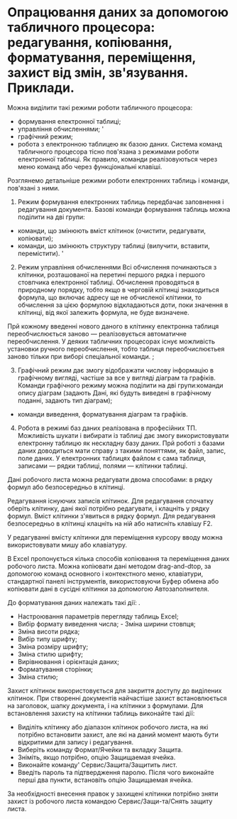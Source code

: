 # Опрацювання даних за допомогою табличного процесора: редагування, копіювання, форматування, переміщення, захист від змін, зв'язування. Приклади.

Можна виділити такі режими роботи табличного процесора:
- формування електронної таблиці;
- управління обчисленнями; '
- графічний режим;
- робота з електронною таблицею як базою даних. Система команд табличного процесора тісно пов'язана з режимами роботи електронної таблиці. Як правило, команди реалізовуються через меню команд або через функціональні клавіші.

Розглянемо детальніше режими роботи електронних таблиць і команди, пов'язані з ними.

1. Режим формування електронних таблиць передбачає заповнення і редагування документа. Базові команди формування таблиць можна поділити на дві групи:
- команди, що змінюють вміст клітинок (очистити, редагувати, копіювати);
- команди, шо змінюють структуру таблиці (вилучити, вставити, перемістити). '

2. Режим управління обчисленнями Всі обчислення починаються з клітинки, розташованої на перетині першого рядка і першого стовпчика електронної таблиці. Обчислення проводяться в природному порядку, тобто якщо в черговій клітинці знаходиться формула, що включає адресу ще не обчисленої клітинки, то обчислення за цією формулою відкладаються доти, поки значення в клітинці, від якої залежить формула, не буде визначене.

Прй кожному введенні нового даного в клітинку електронна таблиця переобчислюється заново — реалізовується автоматичне переобчислення. У деяких табличних процесорах існує можливість установки ручного переобчислення, тобто таблиця переобчислюєтьея заново тільки при виборі спеціальної команди. ;

3. Графічний режим дає змогу відображати числову інформацію в графічному вигляді, частіше за все у вигляді діаграм та графіків. Команди графічного режиму можна поділити на дві групи:команди опису діаграм (задають Дані, які будуть виведені в графічному поданні, задають тип діаграм);
- команди виведення, форматування діаграм та графіків.

4. Робота в режимі баз даних реалізована в професійних ТП. Можливість шукати і вибирати із таблиці дає змогу використовувати електронну таблицю як нескладну базу даних. Прй роботі з базами даних доводиться мати справу з такими поняттями, як файл, запис, поле даних. У електронних таблицях файлом є сама таблиця, записами — рядки таблиці, полями — клітинки таблиці.

Дані робочого листа можна редагувати двома способами: в рядку формул або безпосередньо в клітинці.

Редагування існуючих записів клітинок. Для редагування спочатку оберіть клітинку, дані якої потрібно редагувати, і клацніть у рядку формул. Вміст клітинки з'явиться в рядку формул. Для редагування безпосередньо в клітинці клацніть на ній або натисніть клавішу F2.

У редагуванні вмісту клітинки для переміщення курсору вводу можна використовувати мишу або клавіатуру.

В ЕхсеІ пропонується кілька способів копіювання та переміщення даних робочого листа. Можна копіювати дані методом drag-and-dtop, за допомогою команд основного і контекстного меню, клавіатури, стандартної панелі інструментів, використовуючи Буфер обмена або копіювати дані в сусідні клітинки за допомогою Автозаполнителя.

До форматування даних належать такі дії: .
- Настроювання параметрів перегляду таблиць ЕхсеІ;
- Вибір формату виведення числа; - Зміна ширини стовпця;
- Зміна висоти рядка;
- Вибір типу шрифту;
- Зміна розміру шрифту;
- Зміна стилю шрифту;
- Вирівнювання і орієнтація даних;
- Форматування сторінки;
- Зміна стилю;

Захист клітинок використовується для закриття доступу до виділених клітинок. При створенні документів найчастіше захист встановлюється на заголовок, шапку документа, і на клітинки з формулами. Для встановлення захисту на клітинки таблиць виконайте такі дії:

-  Виділіть клітинку або діапазон клітинок робочого листа, на які потрібно встановити захист, але які на даний момент мають бути відкритими для запису і редагування.
-  Виберіть команду Формат/Ячейки та вкладку Защита.
-  Зніміть, якщо потрібно, опцію Защищаемая ячейка.
-  Виконайте команду' Сервис/Защита/Защитить лист. 
-  Введіть пароль та підтвердження паролю.
Після чого виконайте перші два пункти, встановіть опцію Защищаемая ячейка.

За необхідності внесення правок у захищені клітинки потрібно зняти захист із робочого листа командою Сервис/Защи-та/Снять защиту листа.




